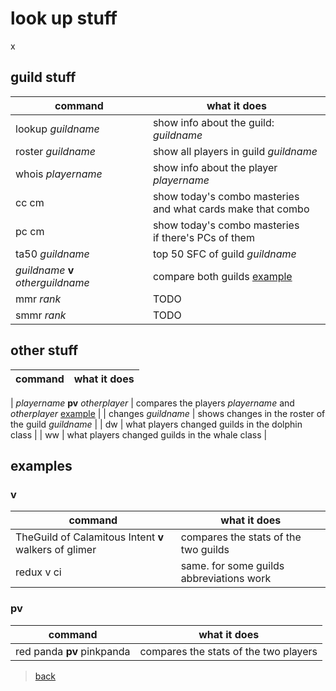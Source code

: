 # look up stuff
x
## guild stuff

| command | what it does |
|--|--|
| lookup _guildname_ 	| show info about the guild: _guildname_ |
| roster _guildname_ 	| show all players in guild _guildname_ |
| whois _playername_ 				| show info about the player _playername_ |
|cc cm| show today's combo masteries<br>and what cards make that combo|
|pc cm| show today's combo masteries<br>if there's PCs of them|
| ta50 _guildname_ 		| top 50 SFC of guild _guildname_|
| _guildname_ **v** _otherguildname_ | compare both guilds [example](#exv) |
| mmr _rank_ | TODO |
| smmr _rank_ |TODO |

## other stuff

| command | what it does |
|--|--|

| _playername_ **pv** _otherplayer_ | compares the players _playername_ and _otherplayer_ [example](#expv) |
| changes _guildname_ 				| shows changes in the roster of the guild _guildname_ |
| dw 								| what players changed guilds in the dolphin class |
| ww 								| what players changed guilds in the whale class |

## examples

### v<a name="exv"></a>

| command | what it does |
|--|--|
| TheGuild of Calamitous Intent **v** walkers of glimer | compares the stats of the two guilds |
| redux v ci | same. for some guilds abbreviations work |

### pv<a name="expv"></a>

| command | what it does |
|--|--|
| red panda **pv** pinkpanda | compares the stats of the two players |

> [back](index)
<!--stackedit_data:
eyJoaXN0b3J5IjpbLTE0MDU2NTcyODQsLTQ4NjU2MDE2MywtMT
I0MzI1NDAwNCwyNjkzMjYxMCwxMjgxMTE1NTUyXX0=
-->